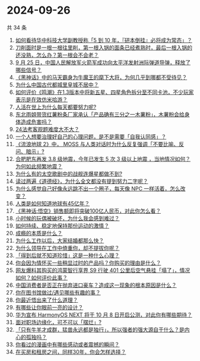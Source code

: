 # 2024-09-26

共 34 条

<!-- BEGIN ZHIHUQUESTIONS -->
<!-- 最后更新时间 Thu Sep 26 2024 01:08:19 GMT+0800 (China Standard Time) -->
1. [如何看待华中科技大学副教授称「5 到 10 年，『研本倒挂』必将成为常态」？](https://www.zhihu.com/question/668040893)
1. [刀削面时是一根一根往里削，第一根入锅的面条已经煮熟时，最后一根入锅的还没熟，怎么办？第一根会不会老？](https://www.zhihu.com/question/626500353)
1. [9 月 25 日，中国人民解放军火箭军成功向太平洋发射洲际弹道导弹，释放了哪些信号？](https://www.zhihu.com/question/668129494)
1. [《黑神话》中的马天霸身为牛魔王的麾下大将，为何几乎到哪都不受待见？](https://www.zhihu.com/question/667644199)
1. [为什么中国古代都城里皇城不居中？](https://www.zhihu.com/question/28012088)
1. [如何评价《鸣潮》在1.3版本中将新五星、四星角色拆分至不同卡池，不少玩家表示是在效仿米哈游？](https://www.zhihu.com/question/668209915)
1. [人活在世上为什么每天都要努力呢?](https://www.zhihu.com/question/667992357)
1. [东北雨姐带货红薯粉条厂家承认「产品确有三分之一木薯粉」，木薯粉会给身体造成危害吗？](https://www.zhihu.com/question/668070221)
1. [24法考客观题难度大不大？](https://www.zhihu.com/question/667661674)
1. [一个人想要治理好自己的心理问题，是不是需要「自我认同感」？](https://www.zhihu.com/question/667075805)
1. [《流浪地球 2》中， MOSS 与人类对话时为什么反复强调「不要比喻、反问、暗示」?](https://www.zhihu.com/question/580213739)
1. [合肥肥东再发 3.8 级地震，今年已发生 5 次 3 级以上地震 ，当地情况如何？为何如此频繁地震？](https://www.zhihu.com/question/668209462)
1. [为什么有的太空歌剧中的战舰连爆星都做不到?](https://www.zhihu.com/question/667484585)
1. [读过两遍《道德经》，为什么全文都没有提到努力二字呢？](https://www.zhihu.com/question/667844215)
1. [为什么感觉自己好像永远跳不出一个圈子，每天像 NPC 一样活着，怎么改变？](https://www.zhihu.com/question/661367461)
1. [人类是如何知道地球有45亿年？](https://www.zhihu.com/question/649257694)
1. [《黑神话:悟空》销售额即将突破100亿人民币，对此你怎么看？](https://www.zhihu.com/question/667875234)
1. [小时候的玩偶被破坏，为什么我会感到难过？](https://www.zhihu.com/question/667449710)
1. [如何持续、稳定地保持那份运动的激情？](https://www.zhihu.com/question/667804578)
1. [成瘾的本质是什么？](https://www.zhihu.com/question/559996334)
1. [为什么工作以后，大家结婚都那么快？](https://www.zhihu.com/question/667956562)
1. [为什么领导在工作中倚重你，却不提拔你呢？](https://www.zhihu.com/question/666358928)
1. [「得到后就不知道珍惜」这是一种什么心理？](https://www.zhihu.com/question/667399896)
1. [你会因为情怀买一些稍显过时的产品吗？你购买的理由是什么？](https://www.zhihu.com/question/664979981)
1. [网友爆料其购买的鸿蒙智行享界 S9 行驶 401 公里后空气悬挂「塌了」，情况如何？如何评价此事？](https://www.zhihu.com/question/667971406)
1. [中国消费者是否正在抛弃进口豪车？造成这一现象的根本原因是什么？](https://www.zhihu.com/question/667652822)
1. [你在图书馆做过/遇见哪些有趣的事？](https://www.zhihu.com/question/23194847)
1. [你最近悟出来了什么道理？](https://www.zhihu.com/question/667564273)
1. [有哪些让你眼前一亮的设计？](https://www.zhihu.com/question/345685884)
1. [华为宣布 HarmonyOS NEXT 将于 10 月 8 日开启公测，对此你有哪些期待？](https://www.zhihu.com/question/668051368)
1. [面对职场边缘化，可不可以「摆烂」?](https://www.zhihu.com/question/667921051)
1. [「只有牛羊才成群，猛兽永远都是独行」，所以强者的强大源自于什么？是内心的孤独吗？](https://www.zhihu.com/question/665126027)
1. [你看过的漫画中有哪些感动或者震撼的瞬间？](https://www.zhihu.com/question/25485248)
1. [在买房和租房之间，同样30年，你会怎样选择？](https://www.zhihu.com/question/667750633)
<!-- END ZHIHUQUESTIONS -->

